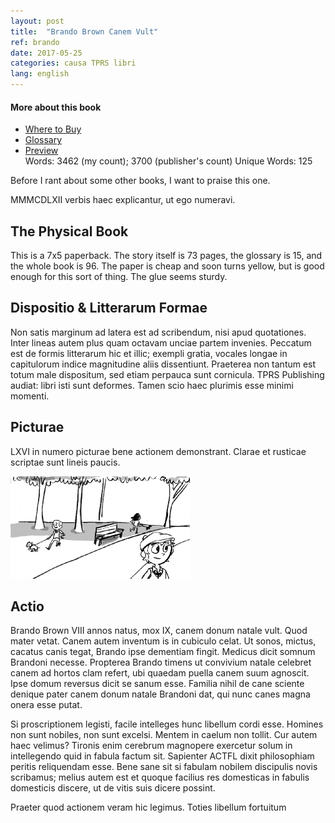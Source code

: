 ```yaml
---
layout: post
title:  "Brando Brown Canem Vult"
ref: brando
date: 2017-05-25
categories: causa TPRS libri
lang: english
---
```


<div class="book-links">
  <h4>More about this book</h4>
  <ul>
    <li><a href="https://fluencymatters.com/product/brando-brown-canem-vult-latin-novel">Where to Buy</a></li>
    <li><a href="https://tprs-uploads.s3-accelerate.amazonaws.com/download-manager-files/BB-Canem-Latin-Glossary.pdf">Glossary</a></li>
    <li><a href="https://tprs-uploads.s3-accelerate.amazonaws.com/download-manager-files/BB-Canem-Latin-WebSPL.pdf">Preview</a></li>
    Words: 3462 (my count); 3700 (publisher's count)
    Unique Words: 125
  </ul>
</div>

Before I rant about some other books, I want to praise this one.

MMMCDLXII verbis haec explicantur, ut ego numeravi.

## The Physical Book

This is a 7x5 paperback. The story itself is 73 pages, the
glossary is 15, and the whole book is 96. The paper is cheap and soon
turns yellow, but is good enough for this sort of thing. The glue
seems sturdy.

## Dispositio & Litterarum Formae

Non satis marginum ad latera est ad scribendum, nisi apud quotationes.
Inter lineas autem plus quam octavam unciae partem invenies. Peccatum
est de formis litterarum hic et illic; exempli gratia, vocales longae
in capitulorum indice magnitudine aliis dissentiunt. Praeterea non
tantum est totum male dispositum, sed etiam perpauca sunt cornicula.
TPRS Publishing audiat: libri isti sunt deformes. Tamen scio haec
plurimis esse minimi momenti.

<!-- more -->

## Picturae

LXVI in numero picturae bene actionem demonstrant. Clarae et rusticae
scriptae sunt lineis paucis.

<img src="/images/brando-brown-park.png"
class="illustration-example" />

## Actio

Brando Brown VIII annos natus, mox IX, canem donum natale vult. Quod
mater vetat. Canem autem inventum is in cubiculo celat. Ut sonos,
mictus, cacatus canis tegat, Brando ipse dementiam fingit. Medicus
dicit somnum Brandoni necesse. Propterea Brando timens ut convivium
natale celebret canem ad hortos clam refert, ubi quaedam puella canem
suum agnoscit. Ipse domum reversus dicit se sanum esse. Familia
nihil de cane sciente denique pater canem donum natale Brandoni dat,
qui nunc canes magna onera esse putat.

Si proscriptionem legisti, facile intelleges hunc libellum cordi esse.
Homines non sunt nobiles, non sunt excelsi. Mentem in caelum non
tollit. Cur autem haec velimus? Tironis enim cerebrum magnopere
exercetur solum in intellegendo quid in fabula factum sit. Sapienter
ACTFL dixit philosophiam peritis reliquendam esse. Bene sane sit si
fabulam nobilem discipulis novis scribamus; melius autem est et quoque
facilius res domesticas in fabulis domesticis discere, ut de vitis
suis dicere possint.

Praeter quod actionem veram hic legimus. Toties libellum fortuitum
